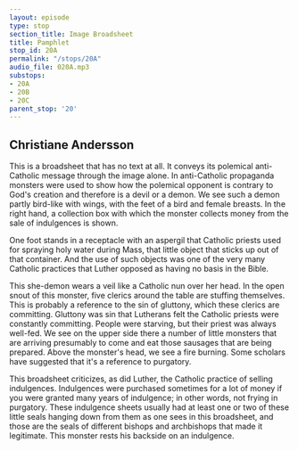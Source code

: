 ```yaml
---
layout: episode
type: stop
section_title: Image Broadsheet
title: Pamphlet
stop_id: 20A
permalink: "/stops/20A"
audio_file: 020A.mp3
substops:
- 20A
- 20B
- 20C
parent_stop: '20'
---
```


## Christiane Andersson

This is a broadsheet that has no text at all. It conveys its polemical anti-Catholic message through the image alone. In anti-Catholic propaganda monsters were used to show how the polemical opponent is contrary to God's creation and therefore is a devil or a demon. We see such a demon partly bird-like with wings, with the feet of a bird and female breasts. In the right hand, a collection box with which the monster collects money from the sale of indulgences is shown.

One foot stands in a receptacle with an aspergil that Catholic priests used for spraying holy water during Mass, that little object that sticks up out of that container. And the use of such objects was one of the very many Catholic practices that Luther opposed as having no basis in the Bible.

This she-demon wears a veil like a Catholic nun over her head. In the open snout of this monster, five clerics around the table are stuffing themselves. This is probably a reference to the sin of gluttony, which these clerics are committing. Gluttony was sin that Lutherans felt the Catholic priests were constantly committing. People were starving, but their priest was always well-fed. We see on the upper side there a number of little monsters that are arriving presumably to come and eat those sausages that are being prepared. Above the monster's head, we see a fire burning. Some scholars have suggested that it's a reference to purgatory.

This broadsheet criticizes, as did Luther, the Catholic practice of selling indulgences. Indulgences were purchased sometimes for a lot of money if you were granted many years of indulgence; in other words, not frying in purgatory. These indulgence sheets usually had at least one or two of these little seals hanging down from them as one sees in this broadsheet, and those are the seals of different bishops and archbishops that made it legitimate. This monster rests his backside on an indulgence.
